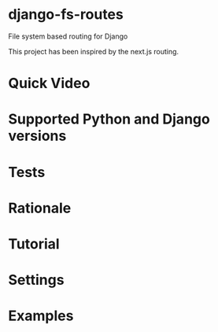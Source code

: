 # django-fs-routes
File system based routing for Django

This project has been inspired by the next.js routing.

# Quick Video

# Supported Python and Django versions

# Tests

# Rationale

# Tutorial

# Settings

# Examples
